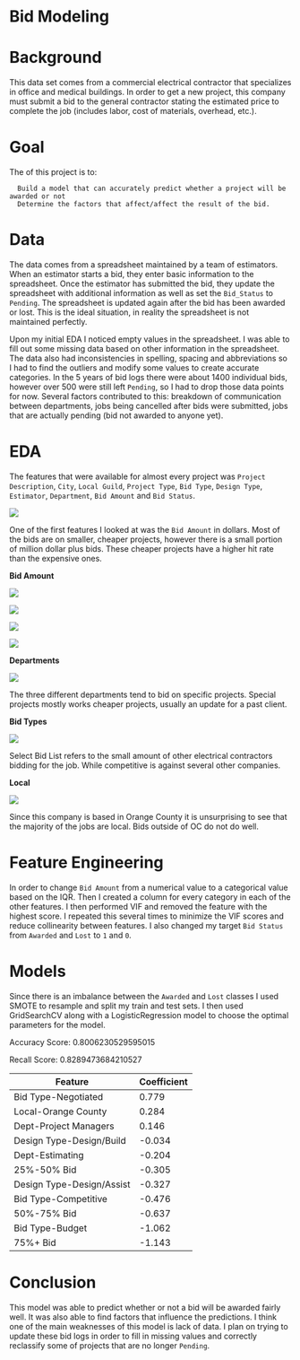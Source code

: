 # Bid Modeling

# Background
This data set comes from a commercial electrical contractor that specializes in office and medical buildings. In order to get a new project, this company must submit a bid to the general contractor stating the estimated price to complete the job (includes labor, cost of materials, overhead, etc.).

# Goal 
The of this project is to:
      
      Build a model that can accurately predict whether a project will be awarded or not 
      Determine the factors that affect/affect the result of the bid.

# Data
The data comes from a spreadsheet maintained by a team of estimators. When an estimator starts a bid, they enter basic information to the spreadsheet. Once the estimator has submitted the bid, they update the spreadsheet with additional information as well as set the `Bid_Status` to `Pending`. The spreadsheet is updated again after the bid has been awarded or lost. This is the ideal situation, in reality the spreadsheet is not maintained perfectly. 

Upon my initial EDA I noticed empty values in the spreadsheet. I was able to fill out some missing data based on other information in the spreadsheet. The data also had inconsistencies in spelling, spacing and abbreviations so I had to find the outliers and modify some values to create accurate categories. In the 5 years of bid logs there were about 1400 individual bids, however over 500 were still left `Pending`, so I had to drop those data points for now. Several factors contributed to this: breakdown of communication between departments, jobs being cancelled after bids were submitted, jobs that are actually pending (bid not awarded to anyone yet).

# EDA
The features that were available for almost every project was `Project Description`, `City`, `Local Guild`, `Project Type`, `Bid Type`, `Design Type`, `Estimator`, `Department`, `Bid Amount` and `Bid Status`.


![](https://github.com/jrp8401/bid_modeling/blob/master/imgs/base_bid.png)


One of the first features I looked at was the `Bid Amount` in dollars. Most of the bids are on smaller, cheaper projects, however there is a small portion of million dollar plus bids. These cheaper projects have a higher hit rate than the expensive ones. 

**Bid Amount**

![](https://github.com/jrp8401/bid_modeling/blob/master/imgs/low_range.png)

![](https://github.com/jrp8401/bid_modeling/blob/master/imgs/mid_low.png)

![](https://github.com/jrp8401/bid_modeling/blob/master/imgs/high_mid.png)

![](https://github.com/jrp8401/bid_modeling/blob/master/imgs/bid_range.png)



**Departments**

![](https://github.com/jrp8401/bid_modeling/blob/master/imgs/departments.png)

The three different departments tend to bid on specific projects.
Special projects mostly works cheaper projects, usually an update for a past client.  


**Bid Types**

![](https://github.com/jrp8401/bid_modeling/blob/master/imgs/bid_type.png)

Select Bid List refers to the small amount of other electrical contractors bidding for the job. 
While competitive is against several other companies. 

**Local**

![](https://github.com/jrp8401/bid_modeling/blob/master/imgs/local.png)

Since this company is based in Orange County it is unsurprising to see that the majority of the jobs are local. 
Bids outside of OC do not do well. 
 
# Feature Engineering
In order to change `Bid Amount` from a numerical value to a categorical value based on the IQR. Then I created a column for every category in each of the other features. I then performed VIF and removed the feature with the highest score. I repeated this several times to minimize the VIF scores and reduce collinearity between features. I also changed my target `Bid Status` from `Awarded` and `Lost` to `1` and `0`.   


# Models
Since there is an imbalance between the `Awarded` and `Lost` classes I used SMOTE to resample and split my train and test sets.
I then used GridSearchCV along with a LogisticRegression model to choose the optimal parameters for the model. 


Accuracy Score: 0.8006230529595015

Recall Score: 0.8289473684210527



Feature |  Coefficient |
| ----------- | ----------- |
| Bid Type-Negotiated | 0.779 |
| Local-Orange County | 0.284 |
| Dept-Project Managers | 0.146 |
| Design Type-Design/Build | -0.034 |
| Dept-Estimating | -0.204 |
| 25%-50% Bid | -0.305 |
| Design Type-Design/Assist | -0.327 |
| Bid Type-Competitive | -0.476 |
| 50%-75% Bid | -0.637 |
| Bid Type-Budget | -1.062 |
| 75%+ Bid | -1.143 |

# Conclusion

This model was able to predict whether or not a bid will be awarded fairly well. It was also able to find factors that influence the predictions. I think one of the main weaknesses of this model is lack of data. I plan on trying to update these bid logs in order to fill in missing values and correctly reclassify some of projects that are no longer `Pending`.




